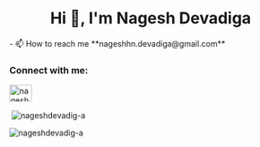 <h1 align="center">Hi 👋, I'm Nagesh Devadiga</h1>
- 📫 How to reach me **nageshhn.devadiga@gmail.com**

<h3 align="left">Connect with me:</h3>
<p align="left">
<a href="https://linkedin.com/in/nagesh-devadiga" target="blank"><img align="center" src="https://raw.githubusercontent.com/rahuldkjain/github-profile-readme-generator/master/src/images/icons/Social/linked-in-alt.svg" alt="nagesh-devadiga" height="30" width="40" /></a>
</p>



<p>&nbsp;<img align="center" src="https://github-readme-stats.vercel.app/api?username=nageshdevadig-a&show_icons=true&locale=en" alt="nageshdevadig-a" /></p>

<p><img align="center" src="https://github-readme-streak-stats.herokuapp.com/?user=nageshdevadig-a&" alt="nageshdevadig-a" /></p>

